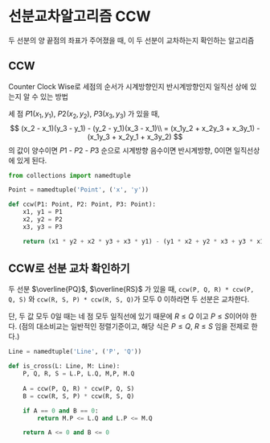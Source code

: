 <script type="text/javascript"   src="http://cdn.mathjax.org/mathjax/latest/MathJax.js?config=TeX-AMS-MML_HTMLorMML"></script><script type="text/javascript"    src="http://cdn.mathjax.org/mathjax/latest/MathJax.js?config=TeX-AMS_HTML"></script><script type="text/x-mathjax-config">  MathJax.Hub.Config({    extensions: ["tex2jax.js"],    jax: ["input/TeX", "output/HTML-CSS"],    tex2jax: {      inlineMath: [ ['′,′′,′'], ["\\(","\\)"] ,  ['','′,′']],      displayMath: [ ['′,′′,′'], ["\\[","\\]"] ],      processEscapes: true    },    "HTML-CSS": { availableFonts: ["TeX"] }  });</script>

# 선분교차알고리즘 CCW

두 선분의 양 끝점의 좌표가 주어졌을 때, 이 두 선분이 교차하는지 확인하는 알고리즘

## CCW

Counter Clock Wise로 세점의 순서가 시계방향인지 반시계방향인지 일직선 상에 있는지 알 수 있는 방법

세 점 $P1(x_1, y_1)$, $P2(x_2, y_2)$, $P3(x_3, y_3)$ 가 있을 때,
$$
(x_2 - x_1)(y_3 - y_1) - (y_2 - y_1)(x_3 - x_1)\\
= (x_1y_2 + x_2y_3 + x_3y_1) - (x_1y_3 + x_2y_1 + x_3y_2)
$$
의 값이 양수이면 $P1$ - $P2$ - $P3$ 순으로 시계방향 음수이면 반시계방향, $0$이면 일직선상에 있게 된다.

```python
from collections import namedtuple

Point = namedtuple('Point', ('x', 'y'))

def ccw(P1: Point, P2: Point, P3: Point):
    x1, y1 = P1
    x2, y2 = P2
    x3, y3 = P3

    return (x1 * y2 + x2 * y3 + x3 * y1) - (y1 * x2 + y2 * x3 + y3 * x1)
```

## CCW로 선분 교차 확인하기

두 선분 $\overline{PQ}$, $\overline{RS}$ 가 있을 때, `ccw(P, Q, R) * ccw(P, Q, S)` 와 `ccw(R, S, P) * ccw(R, S, Q)`가 모두 $0$ 이하라면 두 선분은 교차한다.

단, 두 값 모두 $0$일 때는 네 점 모두 일직선에 있기 때문에 $R \le Q$ 이고 $P \le S$이어야 한다. (점의 대소비교는 일반적인 정렬기준이고, 해당 식은 $P \le Q$, $R \le S$ 임을 전제로 한다.)

```python
Line = namedtuple('Line', ('P', 'Q'))

def is_cross(L: Line, M: Line):
    P, Q, R, S = L.P, L.Q, M,P, M.Q
    
    A = ccw(P, Q, R) * ccw(P, Q, S)
    B = ccw(R, S, P) * ccw(R, S, Q)

    if A == 0 and B == 0:
        return M.P <= L.Q and L.P <= M.Q

    return A <= 0 and B <= 0
```

